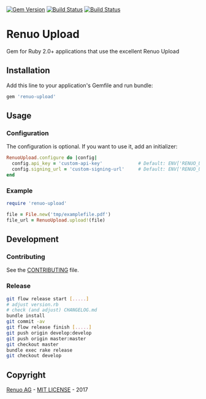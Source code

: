 [![Gem Version](https://badge.fury.io/rb/renuo-upload.svg)](https://badge.fury.io/rb/renuo-upload) [![Build Status](https://travis-ci.org/renuo/renuo-upload-ruby.svg?branch=master)](https://travis-ci.org/renuo/renuo-upload-ruby) [![Build Status](https://travis-ci.org/renuo/renuo-upload-ruby.svg?branch=develop)](https://travis-ci.org/renuo/renuo-upload-ruby)

# Renuo Upload

Gem for Ruby 2.0+ applications that use the excellent Renuo Upload

## Installation

Add this line to your application's Gemfile and run bundle:

```ruby
gem 'renuo-upload'
```

## Usage

### Configuration

The configuration is optional. If you want to use it, add an initializer:

```ruby
RenuoUpload.configure do |config|
  config.api_key = 'custom-api-key'             # Default: ENV['RENUO_UPLOAD_API_KEY']
  config.signing_url = 'custom-signing-url'     # Default: ENV['RENUO_UPLOAD_SIGNING_URL']
end
```

### Example

```ruby
require 'renuo-upload'

file = File.new('tmp/examplefile.pdf')
file_url = RenuoUpload.upload!(file)
```

## Development

### Contributing

See the [CONTRIBUTING](CONTRIBUTING.md) file.

### Release

```sh
git flow release start [.....]
# adjust version.rb
# check (and adjust) CHANGELOG.md
bundle install
git commit -av
git flow release finish [.....]
git push origin develop:develop
git push origin master:master
git checkout master
bundle exec rake release
git checkout develop
```

## Copyright

[Renuo AG](https://www.renuo.ch) - [MIT LICENSE](LICENSE) - 2017
